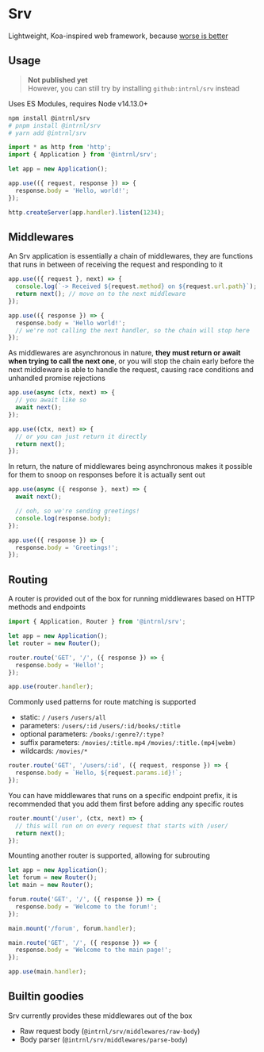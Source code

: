 # Srv

Lightweight, Koa-inspired web framework, because [worse is better][1]

[1]: https://en.wikipedia.org/wiki/Worse_is_better

## Usage

> **Not published yet**  
> However, you can still try by installing `github:intrnl/srv` instead

Uses ES Modules, requires Node v14.13.0+

```sh
npm install @intrnl/srv
# pnpm install @intrnl/srv
# yarn add @intrnl/srv
```

```js
import * as http from 'http';
import { Application } from '@intrnl/srv';

let app = new Application();

app.use(({ request, response }) => {
  response.body = 'Hello, world!';
});

http.createServer(app.handler).listen(1234);
```

## Middlewares

An Srv application is essentially a chain of middlewares, they are functions
that runs in between of receiving the request and responding to it

```js
app.use(({ request }, next) => {
  console.log(`-> Received ${request.method} on ${request.url.path}`);
  return next(); // move on to the next middleware
});

app.use(({ response }) => {
  response.body = 'Hello world!';
  // we're not calling the next handler, so the chain will stop here
});
```

As middlewares are asynchronous in nature, **they must return or await when
trying to call the next one**, or you will stop the chain early before the next
middleware is able to handle the request, causing race conditions and unhandled
promise rejections

```js
app.use(async (ctx, next) => {
  // you await like so
  await next();
});

app.use((ctx, next) => {
  // or you can just return it directly
  return next();
});
```

In return, the nature of middlewares being asynchronous makes it possible for
them to snoop on responses before it is actually sent out

```js
app.use(async ({ response }, next) => {
  await next();

  // ooh, so we're sending greetings!
  console.log(response.body);
});

app.use(({ response }) => {
  response.body = 'Greetings!';
});
```

## Routing

A router is provided out of the box for running middlewares based on HTTP
methods and endpoints

```js
import { Application, Router } from '@intrnl/srv';

let app = new Application();
let router = new Router();

router.route('GET', '/', ({ response }) => {
  response.body = 'Hello!';
});

app.use(router.handler);
```

Commonly used patterns for route matching is supported

- static: `/` `/users` `/users/all`
- parameters: `/users/:id` `/users/:id/books/:title`
- optional parameters: `/books/:genre?/:type?`
- suffix parameters: `/movies/:title.mp4` `/movies/:title.(mp4|webm)`
- wildcards: `/movies/*`

```js
router.route('GET', '/users/:id', ({ request, response }) => {
  response.body = `Hello, ${request.params.id}!`;
});
```

You can have middlewares that runs on a specific endpoint prefix, it is
recommended that you add them first before adding any specific routes

```js
router.mount('/user', (ctx, next) => {
  // this will run on on every request that starts with /user/
  return next();
});
```

Mounting another router is supported, allowing for subrouting

```js
let app = new Application();
let forum = new Router();
let main = new Router();

forum.route('GET', '/', ({ response }) => {
  response.body = 'Welcome to the forum!';
});

main.mount('/forum', forum.handler);

main.route('GET', '/', ({ response }) => {
  response.body = 'Welcome to the main page!';
});

app.use(main.handler);
```

## Builtin goodies

Srv currently provides these middlewares out of the box

- Raw request body (`@intrnl/srv/middlewares/raw-body`)
- Body parser (`@intrnl/srv/middlewares/parse-body`)
